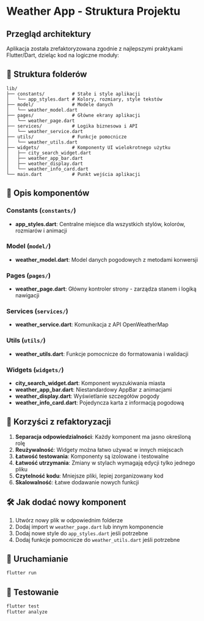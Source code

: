 # Weather App - Struktura Projektu

## Przegląd architektury

Aplikacja została zrefaktoryzowana zgodnie z najlepszymi praktykami Flutter/Dart, dzieląc kod na logiczne moduły:

## 📁 Struktura folderów

```
lib/
├── constants/          # Stałe i style aplikacji
│   └── app_styles.dart # Kolory, rozmiary, style tekstów
├── model/              # Modele danych
│   └── weather_model.dart
├── pages/              # Główne ekrany aplikacji
│   └── weather_page.dart
├── services/           # Logika biznesowa i API
│   └── weather_service.dart
├── utils/              # Funkcje pomocnicze
│   └── weather_utils.dart
├── widgets/            # Komponenty UI wielokrotnego użytku
│   ├── city_search_widget.dart
│   ├── weather_app_bar.dart
│   ├── weather_display.dart
│   └── weather_info_card.dart
└── main.dart           # Punkt wejścia aplikacji
```

## 🧩 Opis komponentów

### Constants (`constants/`)
- **app_styles.dart**: Centralne miejsce dla wszystkich stylów, kolorów, rozmiarów i animacji

### Model (`model/`)
- **weather_model.dart**: Model danych pogodowych z metodami konwersji

### Pages (`pages/`)
- **weather_page.dart**: Główny kontroler strony - zarządza stanem i logiką nawigacji

### Services (`services/`)
- **weather_service.dart**: Komunikacja z API OpenWeatherMap

### Utils (`utils/`)
- **weather_utils.dart**: Funkcje pomocnicze do formatowania i walidacji

### Widgets (`widgets/`)
- **city_search_widget.dart**: Komponent wyszukiwania miasta
- **weather_app_bar.dart**: Niestandardowy AppBar z animacjami
- **weather_display.dart**: Wyświetlanie szczegółów pogody
- **weather_info_card.dart**: Pojedyncza karta z informacją pogodową

## 🎯 Korzyści z refaktoryzacji

1. **Separacja odpowiedzialności**: Każdy komponent ma jasno określoną rolę
2. **Reużywalność**: Widgety można łatwo używać w innych miejscach
3. **Łatwość testowania**: Komponenty są izolowane i testowalne
4. **Łatwość utrzymania**: Zmiany w stylach wymagają edycji tylko jednego pliku
5. **Czytelność kodu**: Mniejsze pliki, lepiej zorganizowany kod
6. **Skalowalność**: Łatwe dodawanie nowych funkcji

## 🛠️ Jak dodać nowy komponent

1. Utwórz nowy plik w odpowiednim folderze
2. Dodaj import w `weather_page.dart` lub innym komponencie
3. Dodaj nowe style do `app_styles.dart` jeśli potrzebne
4. Dodaj funkcje pomocnicze do `weather_utils.dart` jeśli potrzebne

## 📱 Uruchamianie

```bash
flutter run
```

## 🧪 Testowanie

```bash
flutter test
flutter analyze
```
